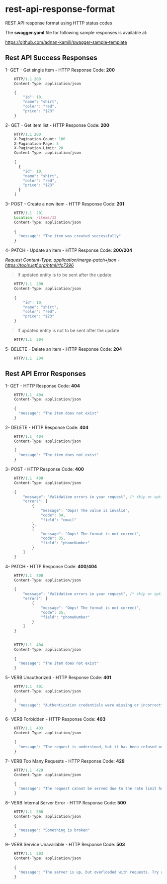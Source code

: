 # rest-api-response-format
REST API response format using HTTP status codes

The **swagger.yaml** file for following sample responses is available at:

https://github.com/adnan-kamili/swagger-sample-template

## Rest API Success Responses

1- GET - Get single item - HTTP Response Code: **200**
```javascript
    HTTP/1.1 200
    Content-Type: application/json

    {
        "id": 10,
        "name": "shirt",
        "color": "red",
        "price": "$23"
    }
```
2- GET - Get item list - HTTP Response Code: **200**
```javascript
    HTTP/1.1 200
    X-Pagination-Count: 100
    X-Pagination-Page: 5
    X-Pagination-Limit: 20
    Content-Type: application/json
    
    [
      {
        "id": 10,
        "name": "shirt",
        "color": "red",
        "price": "$23"
      }
    ]
```

3- POST - Create a new item - HTTP Response Code: **201**
```javascript
    HTTP/1.1  201
    Location: /items/12
    Content-Type: application/json
 
    {
      "message": "The item was created successfully"
    }
```
4- PATCH - Update an item - HTTP Response Code: **200/204** 

*Request Content-Type: application/merge-patch+json - https://tools.ietf.org/html/rfc7396*

> If updated entity is to be sent after the update

```javascript
    HTTP/1.1  200
    Content-Type: application/json
 
    {
        "id": 10,
        "name": "shirt",
        "color": "red",
        "price": "$23"
    }
```

> If updated entity is not to be sent after the update

```javascript
    HTTP/1.1  204
```

5- DELETE - Delete an item - HTTP Response Code: **204**
```javascript
    HTTP/1.1  204
```


## Rest API Error Responses

1- GET - HTTP Response Code: **404**

```javascript
    HTTP/1.1  404
    Content-Type: application/json
 
    {
      "message": "The item does not exist"
    }
```
2- DELETE - HTTP Response Code: **404**
```javascript
    HTTP/1.1  404
    Content-Type: application/json
 
    {
      "message": "The item does not exist"
    }
```
3- POST -  HTTP Response Code: **400**
```javascript
    HTTP/1.1  400
    Content-Type: application/json
    
    {
        "message": "Validation errors in your request", /* skip or optional error message */
        "errors": [
            {
                "message": "Oops! The value is invalid",
                "code": 34,
                "field": "email"
            },
            {
                "message": "Oops! The format is not correct",
                "code": 35,
                "field": "phoneNumber"
            }
        ]
    }
```
4- PATCH -  HTTP Response Code: **400/404**
```javascript
    HTTP/1.1  400
    Content-Type: application/json
    
    {
        "message": "Validation errors in your request", /* skip or optional error message */
        "errors": [
            {
                "message": "Oops! The format is not correct",
                "code": 35,
                "field": "phoneNumber"
            }
        ]
    }
    
    
    HTTP/1.1  404
    Content-Type: application/json
 
    {
      "message": "The item does not exist"
    }
```
5- VERB Unauthorized - HTTP Response Code: **401**
```javascript
    HTTP/1.1  401
    Content-Type: application/json
 
    {
      "message": "Authentication credentials were missing or incorrect"
    }
```
6- VERB Forbidden - HTTP Response Code: **403**
```javascript
    HTTP/1.1  403
    Content-Type: application/json
 
    {
      "message": "The request is understood, but it has been refused or access is not allowed"
    }
```
7- VERB Too Many Requests - HTTP Response Code: **429**
```javascript
    HTTP/1.1  429
    Content-Type: application/json
 
    {
      "message": "The request cannot be served due to the rate limit having been exhausted for the resource"
    }
```
8- VERB Internal Server Error - HTTP Response Code: **500**
```javascript
    HTTP/1.1  500
    Content-Type: application/json
 
    {
      "message": "Something is broken"
    }
```
9- VERB Service Unavailable - HTTP Response Code: **503**
```javascript
    HTTP/1.1  503
    Content-Type: application/json
 
    {
      "message": "The server is up, but overloaded with requests. Try again later!"
    }
```
